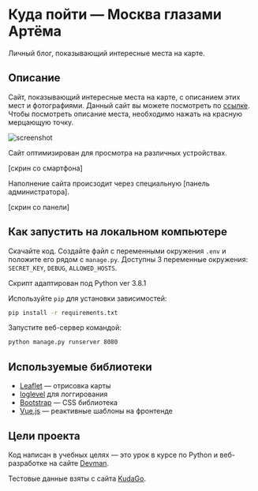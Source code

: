 # Куда пойти — Москва глазами Артёма

Личный блог, показывающий интересные места на карте. 

## Описание

Сайт, показывающий интересные места на карте, с описанием этих мест и фотографиями. Данный сайт вы можете посмотреть по [ссылке](http://moscowplace.pythonanywhere.com). Чтобы посмотреть описание места, необходимо нажать на красную мерцающую точку.

![screenshot](screenshots/screenshot_1.png)

Сайт оптимизирован для просмотра на различных устройствах.

[скрин со смартфона]

Наполнение сайта происзодит через специальную [панель администратора].

[скрин со панели]

## Как запустить на локальном компьютере

Скачайте код. Создайте файл с переменными окружения `.env` и положите его рядом с `manage.py`. Доступны 3 переменные окружения: `SECRET_KEY`, `DEBUG`, `ALLOWED_HOSTS`.

Скрипт адаптирован под Python ver 3.8.1

Используйте `pip` для установки зависимостей:

```bash
pip install -r requirements.txt
```

Запустите веб-сервер командой:

```bash
python manage.py runserver 8080
```

## Используемые библиотеки

* [Leaflet](https://leafletjs.com/) — отрисовка карты
* [loglevel](https://www.npmjs.com/package/loglevel) для логгирования
* [Bootstrap](https://getbootstrap.com/) — CSS библиотека
* [Vue.js](https://ru.vuejs.org/) — реактивные шаблоны на фронтенде

## Цели проекта

Код написан в учебных целях — это урок в курсе по Python и веб-разработке на сайте [Devman](https://dvmn.org).

Тестовые данные взяты с сайта [KudaGo](https://kudago.com).